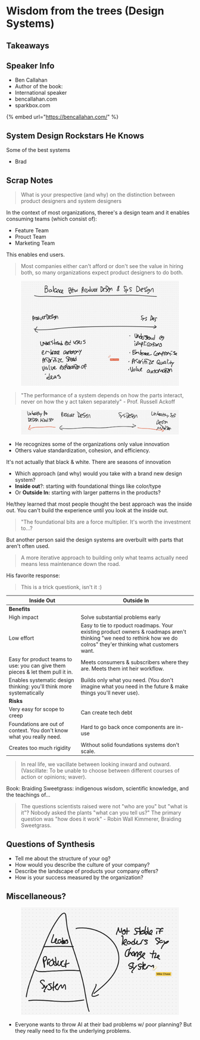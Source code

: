 # Wisdom from the trees (Design Systems)

## Takeaways



## Speaker Info

* Ben Callahan
* Author of the book:&#x20;
* International speaker
* bencallahan.com
* sparkbox.com

{% embed url="https://bencallahan.com/" %}

## System Design Rockstars He Knows

Some of the best systems&#x20;

* Brad&#x20;

## Scrap Notes

> What is your prespective (and why) on the distinction between product designers and system designers

In the context of most organizations, theree's a design team and it enables consuming teams (which consist of):

* Feature Team
* Prouct Team
* Marketing Team

This enables end users.&#x20;

> Most companies either can't afford or don't see the value in hiring both, so many organizations expect product designers to do both.

<figure><img src="../../../.gitbook/assets/CleanShot 2025-04-08 at 18.47.35@2x.png" alt=""><figcaption></figcaption></figure>

> "The performance of a system depends on how the parts interact, never on how the y act taken separately" - Prof. Russell Ackoff

<figure><img src="../../../.gitbook/assets/CleanShot 2025-04-08 at 18.51.04@2x.png" alt=""><figcaption></figcaption></figure>

* He recognizes some of the organizations only value innovation
* Others value standardization, cohesion, and efficiency.

It's not actually that black & white. There are seasons of innovation

* Which approach (and why) would you take with a brand new design system?
* **Inside out**?: starting with foundational things like color/type
* Or **Outside In:** starting with larger patterns in the products?

He/they learned that most people thought the best approach was the inside out. You can't build the experience until you look at the inside out.

> "The foundational bits are a force multiplier. It's worth the investment to...?

But another person said the design systems are overbuilt with parts that aren't often used.

> A more iterative approach to building only what teams actually need means less maintenance down the road.

His favorite response:

> This is a trick questionk, isn't it :)

| Inside Out                                                                     | Outside In                                                                                                                                                           |
| ------------------------------------------------------------------------------ | -------------------------------------------------------------------------------------------------------------------------------------------------------------------- |
| **Benefits**                                                                   |                                                                                                                                                                      |
| High impact                                                                    | Solve substantial problems early                                                                                                                                     |
| Low effort                                                                     | Easy to tie to rpoduct roadmaps. Your existing product owners & roadmaps aren't thinking "we need to rethink how we do colros" they'er thinking what customers want. |
| Easy for product teams to use: you can give them pieces & let them pull it in. | Meets consumers & subscribers where they are. Meets them int heir workflow.                                                                                          |
| Enables systematic design thinking: you'll think more systematically           | Builds only what you need. (You don't imagine what you need in the future & make things you'll never use).                                                           |
| **Risks**                                                                      |                                                                                                                                                                      |
| Very easy for scope to creep                                                   | Can create tech debt                                                                                                                                                 |
| Foundations are out of context. You don't know what you really need.           | Hard to go back once components are in-use                                                                                                                           |
| Creates too much rigidity                                                      | Without solid foundations systems don't scale.                                                                                                                       |

> In real life, we vacillate between looking inward and outward. (Vascillate: To be unable to choose between different courses of action or opinions; waver). &#x20;

Book: Braiding Sweetgrass: indigenous wisdom, scientific knowledge, and the teachings of...

> The questions scientists raised were not "who are you" but "what is it"? Nobody asked the plants "what can you tell us?" The primary question was "how does it work" - Robin Wall Kimmerer, Braiding Sweetgrass.

## Questions of Synthesis

* Tell me about the structure of your og?
* How would you describe the culture of your company?
* Describe the landscape of products your company offers?
* How is your success measured by the organization?

## Miscellaneous?

<figure><img src="../../../.gitbook/assets/CleanShot 2025-04-08 at 19.18.30@2x.png" alt=""><figcaption></figcaption></figure>

* Everyone wants to throw AI at their bad problems w/ poor planning? But they really need to fix the underlying problems.



